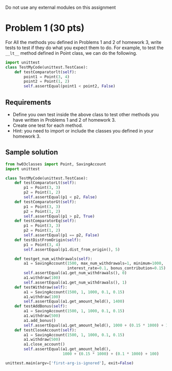 Do not use any external modules on this assignment

# Problem 1 (30 pts)

For All the methods you defined in Problems 1 and 2 of homework 3, write tests to test if they do what you expect them to do. For example, to test the `__lt__` method defined in Point class, we can do the following.

```python
import unittest
class TestMyCode(unittest.TestCase):
    def testComparatorlt(self):
        point1 = Point(3, 4)
        point2 = Point(1, 2)
        self.assertEqual(point1 < point2, False)
```

## Requirements

- Define you own test inside the above class to test other methods you have written in Problems 1 and 2 of homework 3.
- Create one test for each method.
- Hint: you need to import or include the classes you defined in your homework 3.

## Sample solution

```python
from hw03classes import Point, SavingAccount
import unittest

class TestMyCode(unittest.TestCase):
    def testComparatorLt(self):
        p1 = Point(3, 3)
        p2 = Point(1, 2)
        self.assertEqual(p1 < p2, False)
    def testComparatorGt(self):
        p1 = Point(3, 3)
        p2 = Point(1, 2)
        self.assertEqual(p1 > p2, True)
    def testComparatorEq(self):
        p1 = Point(3, 3)
        p2 = Point(1, 2)
        self.assertEqual(p1 == p2, False)
    def testDistFromOrigin(self):
        p1 = Point(3, 4)
        self.assertEqual(p1.dist_from_origin(), 5)

    def testget_num_withdrawals(self):
        a1 = SavingAccount(1500, max_num_withdrawals=1, minimum=1000,
                           interest_rate=0.1, bonus_contribution=0.15)
        self.assertEqual(a1.get_num_withdrawals(), 0)
        a1.withdraw(100)
        self.assertEqual(a1.get_num_withdrawals(), 1)
    def testWithdraw(self):
        a1 = SavingAccount(1500, 1, 1000, 0.1, 0.15)
        a1.withdraw(100)
        self.assertEqual(a1.get_amount_held(), 1400)
    def testAddBonus(self):
        a1 = SavingAccount(1500, 1, 1000, 0.1, 0.15)
        a1.withdraw(500)
        a1.add_bonus()
        self.assertEqual(a1.get_amount_held(), 1000 + (0.15 * 1000) + 100)
    def testCloseAccount(self):
        a1 = SavingAccount(1500, 1, 1000, 0.1, 0.15)
        a1.withdraw(500)
        a1.close_account()
        self.assertEqual(a1.get_amount_held(),
                         1000 + (0.15 * 1000) + (0.1 * 1000) + 100)

unittest.main(argv=['first-arg-is-ignored'], exit=False)
```